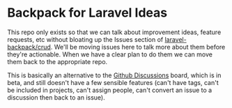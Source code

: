 # Backpack for Laravel Ideas

This repo only exists so that we can talk about improvement ideas, feature requests, etc without bloating up the Issues section of [laravel-backpack/crud](https://github.com/laravel-backpack/crud). We'll be moving issues here to talk more about them before they're actionable. When we have a clear plan to do them we can move them back to the appropriate repo.

This is basically an alternative to the [Github Discussions](https://github.com/Laravel-Backpack/CRUD/discussions) board, which is in beta, and still doesn't have a few sensible features (can't have tags, can't be included in projects, can't assign people, can't convert an issue to a discussion then back to an issue).
